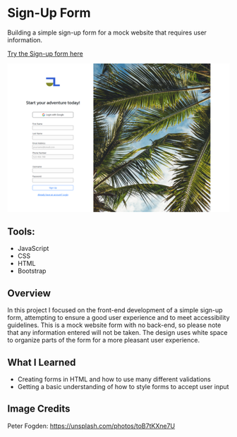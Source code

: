 # Sign-Up Form

Building a simple sign-up form for a mock website that requires user information.

[Try the Sign-up form here](https://johnlombardi389.github.io/sign-up-form/)

![Screenshot](/images/sign-up-img.png)

## Tools:

- JavaScript
- CSS
- HTML
- Bootstrap

## Overview

In this project I focused on the front-end development of a simple sign-up form, attempting to ensure a good user experience and to meet accessibility guidelines. This is a mock website form with no back-end, so please note that any information entered will not be taken. The design uses white space to organize parts of the form for a more pleasant user experience.

## What I Learned

- Creating forms in HTML and how to use many different validations
- Getting a basic understanding of how to style forms to accept user input

## Image Credits

Peter Fogden: https://unsplash.com/photos/toB7tKXne7U
